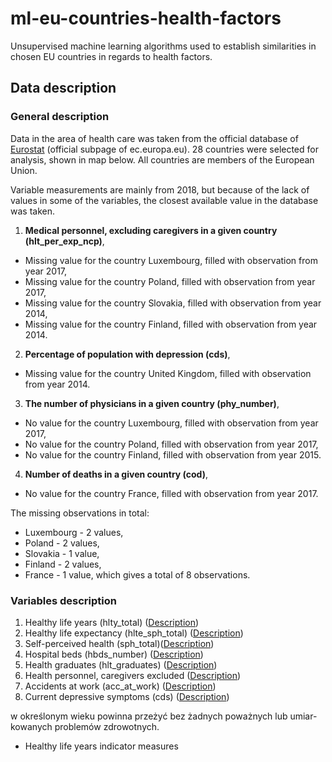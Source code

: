# ml-eu-countries-health-factors
Unsupervised machine learning algorithms used to establish similarities in chosen EU countries in regards to health factors.

## Data description

### General description

Data in the area of health care was taken from the official database of <a href = "https://ec.europa.eu/eurostat">Eurostat</a> (official subpage of ec.europa.eu). 28 countries were selected for analysis, shown in map below. All countries are members of the European Union.

Variable measurements are mainly from 2018, but because of the lack of values in some of the variables, the closest available value in the database was taken.

1. <b>Medical personnel, excluding caregivers in a given country (hlt_per_exp_ncp)</b>,
  - Missing value for the country Luxembourg, filled with observation from year 2017,
  - Missing value for the country Poland, filled with observation from year 2017,
  - Missing value for the country Slovakia, filled with observation from year 2014,
  - Missing value for the country Finland, filled with observation from year 2014.
2. <b>Percentage of population with depression (cds)</b>,
  - Missing value for the country United Kingdom, filled with observation from year 2014.
3. <b>The number of physicians in a given country (phy_number)</b>,
  - No value for the country Luxembourg, filled with observation from year 2017,
  - No value for the country Poland, filled with observation from year 2017,
  - No value for the country Finland, filled with observation from year 2015.
4. <b>Number of deaths in a given country (cod)</b>,
  - No value for the country France, filled with observation from year 2017.

The missing observations in total:
  - Luxembourg - 2 values,
  - Poland - 2 values,
  - Slovakia - 1 value,
  - Finland - 2 values,
  - France - 1 value,
which gives a total of 8 observations.

### Variables description

1. Healthy life years (hlty_total) (<a href = "https://ec.europa.eu/eurostat/cache/metadata/en/hlth_hlye_esms.htm">Description</a>)
2. Healthy life expectancy (hlte_sph_total) (<a href = "https://ec.europa.eu/eurostat/cache/metadata/en/hlth_silc_17_esms.htm">Description</a>)
3. Self-perceived health (sph_total)(<a href = "https://ec.europa.eu/eurostat/cache/metadata/en/hlth_silc_01_esms.htm">Description</a>)
4. Hospital beds (hbds_number) (<a href = "https://ec.europa.eu/eurostat/cache/metadata/en/hlth_res_esms.htm">Description</a>)
5. Health graduates (hlt_graduates) (<a href="https://ec.europa.eu/eurostat/cache/metadata/en/hlth_res_esms.htm">Description</a>)
6. Health personnel, caregivers excluded (<a href="https://ec.europa.eu/eurostat/cache/metadata/en/hlth_res_esms.htm">Description</a>)
7. Accidents at work (acc_at_work) (<a href="https://ec.europa.eu/eurostat/cache/metadata/en/hsw_acc_work_esms.htm">Description</a>)
8. Current depressive symptoms (cds) (<a href="">Description</a>)

w określonym wieku powinna przeżyć bez żadnych poważnych lub umiar-
kowanych problemów zdrowotnych.

  - Healthy life years indicator measures 
